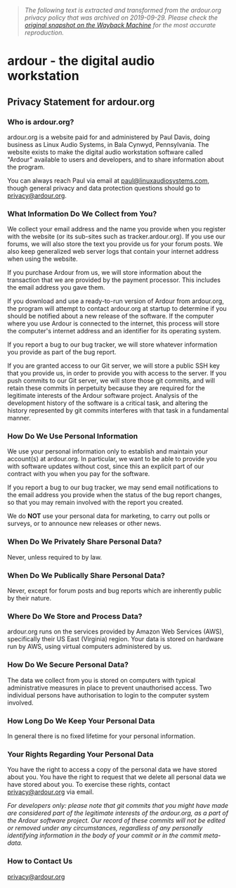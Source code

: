 > *The following text is extracted and transformed from the ardour.org privacy policy that was archived on 2019-09-29. Please check the [original snapshot on the Wayback Machine](https://web.archive.org/web/20190929085342id_/http%3A//ardour.org/privacy.html) for the most accurate reproduction.*

# ardour - the digital audio workstation

## Privacy Statement for ardour.org

### Who is ardour.org?

ardour.org is a website paid for and administered by Paul Davis, doing business as Linux Audio Systems, in Bala Cynwyd, Pennsylvania. The website exists to make the digital audio workstation software called "Ardour" available to users and developers, and to share information about the program. 

You can always reach Paul via email at [paul@linuxaudiosystems.com](mailto:paul@linuxaudiosystems.com), though general privacy and data protection questions should go to [privacy@ardour.org](mailto:privacy@ardour.org). 

### What Information Do We Collect from You?

We collect your email address and the name you provide when you register with the website (or its sub-sites such as tracker.ardour.org). If you use our forums, we will also store the text you provide us for your forum posts. We also keep generalized web server logs that contain your internet address when using the website. 

If you purchase Ardour from us, we will store information about the transaction that we are provided by the payment processor. This includes the email address you gave them. 

If you download and use a ready-to-run version of Ardour from ardour.org, the program will attempt to contact ardour.org at startup to determine if you should be notified about a new release of the software. If the computer where you use Ardour is connected to the internet, this process will store the computer's internet address and an identifier for its operating system. 

If you report a bug to our bug tracker, we will store whatever information you provide as part of the bug report. 

If you are granted access to our Git server, we will store a public SSH key that you provide us, in order to provide you with access to the server. If you push commits to our Git server, we will store those git commits, and will retain these commits in perpetuity because they are required for the legitimate interests of the Ardour software project. Analysis of the development history of the software is a critical task, and altering the history represented by git commits interferes with that task in a fundamental manner. 

### How Do We Use Personal Information

We use your personal information only to establish and maintain your account(s) at ardour.org. In particular, we want to be able to provide you with software updates without cost, since this an explicit part of our contract with you when you pay for the software. 

If you report a bug to our bug tracker, we may send email notifications to the email address you provide when the status of the bug report changes, so that you may remain involved with the report you created. 

We do **NOT** use your personal data for marketing, to carry out polls or surveys, or to announce new releases or other news. 

### When Do We Privately Share Personal Data?

Never, unless required to by law. 

### When Do We Publically Share Personal Data?

Never, except for forum posts and bug reports which are inherently public by their nature. 

### Where Do We Store and Process Data?

ardour.org runs on the services provided by Amazon Web Services (AWS), specifically their US East (Virginia) region. Your data is stored on hardware run by AWS, using virtual computers administered by us. 

### How Do We Secure Personal Data?

The data we collect from you is stored on computers with typical administrative measures in place to prevent unauthorised access. Two individual persons have authorisation to login to the computer system involved. 

### How Long Do We Keep Your Personal Data

In general there is no fixed lifetime for your personal information. 

### Your Rights Regarding Your Personal Data

You have the right to access a copy of the personal data we have stored about you. You have the right to request that we delete all personal data we have stored about you. To exercise these rights, contact [privacy@ardour.org](mailto:privacy@ardour.org) via email. 

_For developers only: please note that git commits that you might have made are considered part of the legitimate interests of the ardour.org, as a part of the Ardour software project. Our record of these commits will not be edited or removed under any circumstances, regardless of any personally identifying information in the body of your commit or in the commit meta-data._

### How to Contact Us

[privacy@ardour.org](mailto:privacy@ardour.org)
